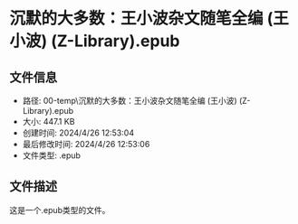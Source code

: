﻿# 沉默的大多数：王小波杂文随笔全编 (王小波) (Z-Library).epub

## 文件信息
- 路径: 00-temp\沉默的大多数：王小波杂文随笔全编 (王小波) (Z-Library).epub
- 大小: 447.1 KB
- 创建时间: 2024/4/26 12:53:04
- 最后修改时间: 2024/4/26 12:53:06
- 文件类型: .epub

## 文件描述
这是一个.epub类型的文件。

